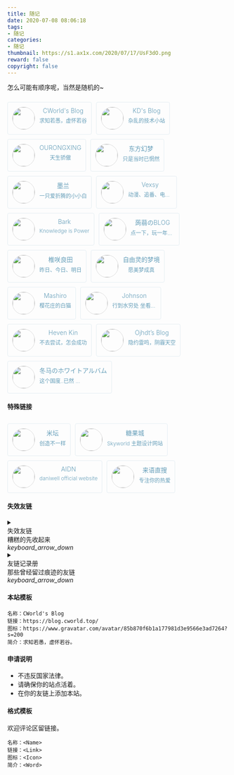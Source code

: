 ```yaml
---
title: 随记
date: 2020-07-08 08:06:18
tags:
- 随记
categories: 
- 随记
thumbnail: https://s1.ax1x.com/2020/07/17/UsF3dO.png
reward: false
copyright: false
---
```


怎么可能有顺序呢，当然是随机的~

<div class="friends">
    <a class="brick mdui-ripple mdui-ripple-white" href="https://blog.cworld.top/">
        <img class="blog-avatar" src="https://www.gravatar.com/avatar/85b870f6b1a177981d3e9566e3ad7264?s=200">
        <div class="container">
            <div class="name">CWorld's Blog</div>
            <div class="motto">求知若愚，虚怀若谷</div>
        </div>
    </a>
    <a class="brick mdui-ripple mdui-ripple-white" href="https://www.kindyear.cn">
        <img class="blog-avatar" src="https://www.kindyear.cn/wp-content/uploads/2020/02/%E5%A4%B4%E5%83%8F.png">
        <div class="container">
            <div class="name">KD's Blog</div>
            <div class="motto">杂乱的技术小站</div>
        </div>
    </a>
    <a class="brick mdui-ripple mdui-ripple-white" href="https://orxing.top">
        <img class="blog-avatar" src="https://orxing.top/img/avatar.png">
        <div class="container">
            <div class="name">OURONGXING</div>
            <div class="motto">天生骄傲</div>
        </div>
    </a>
    <a class="brick mdui-ripple mdui-ripple-white" href="https://blog.badapple.pro/">
        <img class="blog-avatar" src="https://secure.gravatar.com/avatar/dbccf13f3f9601f2b33ae81ddf6444ae?s=640">
        <div class="container">
            <div class="name">东方幻梦</div>
            <div class="motto">只是当时已惘然</div>
        </div>
    </a>
    <a class="brick mdui-ripple mdui-ripple-white" href="https://mqaq.fun">
        <img class="blog-avatar" src="https://mqaq.fun/tx.png">
        <div class="container">
            <div class="name">墨兰</div>
            <div class="motto">一只爱折腾的小小白</div>
        </div>
    </a>
    <a class="brick mdui-ripple mdui-ripple-white" href="https://vensing.com">
        <img class="blog-avatar" src="https://vensing.com/images/avatar.jpg">
        <div class="container">
            <div class="name">Vexsy</div>
            <div class="motto long">动漫、追番、电脑迷、上网成瘾；摸鱼型博主</div>
        </div>
    </a>
    <a class="brick mdui-ripple mdui-ripple-white" href="https://guguga.cn/">
        <img class="blog-avatar" src="https://s2.ax1x.com/2019/07/22/ePRmnO.png">
        <div class="container">
            <div class="name">Bark</div>
            <div class="motto">Knowledge is Power</div>
        </div>
    </a>
    <a class="brick mdui-ripple mdui-ripple-white" href="https://www.jvruo.com/">
        <img class="blog-avatar" src="https://www.jvruo.com/%E5%A4%B4%E5%83%8F.jpg">
        <div class="container">
            <div class="name">蒟蒻のBLOG</div>
            <div class="motto long">点一下，玩一年。蒟蒻不花一分钱</div>
        </div>
    </a>
    <a class="brick mdui-ripple mdui-ripple-white" href="https://sanshiliuxiao.top">
        <img class="blog-avatar" src="https://i.loli.net/2019/01/28/5c4eca46c1d0b.png">
        <div class="container">
            <div class="name">椎咲良田</div>
            <div class="motto">昨日、今日、明日</div>
        </div>
    </a>
    <a class="brick mdui-ripple mdui-ripple-white" href="https://lemonadorable.gitee.io/">
        <img class="blog-avatar" src="https://lemonadorable.gitee.io/img/avatar.png">
        <div class="container">
            <div class="name">自由灵的梦境</div>
            <div class="motto">愿美梦成真</div>
        </div>
    </a>
    <a class="brick mdui-ripple mdui-ripple-white" href="https://2heng.xin">
        <img class="blog-avatar" src="https://view.2heng.xin/images/2018/03/27/avatar.jpg">
        <div class="container">
            <div class="name">Mashiro</div>
            <div class="motto">樱花庄的白猫</div>
        </div>
    </a>
    <a class="brick mdui-ripple mdui-ripple-white" href="https://johnsonlee.site/">
        <img class="blog-avatar" src="https://johnsonlee.site/images/avatar.png">
        <div class="container">
            <div class="name">Johnson</div>
            <div class="motto long">行到水穷处 坐看云起时</div>
        </div>
    </a>
    <a class="brick mdui-ripple mdui-ripple-white" href="https://www.bugteam.cn">
        <img class="blog-avatar" src="https://www.bugteam.cn/header.jpg">
        <div class="container">
            <div class="name">Heven Kin</div>
            <div class="motto">不去尝试，怎会成功</div>
        </div>
    </a>
    <a class="brick mdui-ripple mdui-ripple-white" href="https://blog.ojhdt.com/">
        <img class="blog-avatar" src="https://blog.ojhdt.com/icon.png">
        <div class="container">
            <div class="name">Ojhdt’s Blog</div>
            <div class="motto">隐约雷鸣，阴霾天空</div>
        </div>
    </a>
    <a class="brick mdui-ripple mdui-ripple-white" href="https://shimizublog.cn" target="_blank" rel="noopener">
        <img class="blog-avatar" src="https://cdn.jsdelivr.net/gh/826990071/shimizu@v1.2.1/pixiv=id=60653379.jpg">
        <div class="container">
            <div class="name">冬马のホワイトアルバム</div>
            <div class="motto long">这个国度..已然 没有我的容身之处了</div>
        </div>
    </a>
</div>

#### 特殊链接

<div class="friends">
    <a class="brick mdui-ripple mdui-ripple-white" href="https://www.bandbbs.cn/">
        <img class="blog-avatar" src="https://www.bandbbs.cn/styles/io/io/images/logo.png">
        <div class="container">
            <div class="name">米坛</div>
            <div class="motto">创造不一样</div>
        </div>
    </a>
    <a class="brick mdui-ripple mdui-ripple-white" href="http://tgcday.cn/">
        <img class="blog-avatar" src="https://tgcday.cn/wp-content/uploads/2019/08/7a19ffeac234387-300x300.jpg">
        <div class="container">
            <div class="name">糖果城</div>
            <div class="motto">Skyworld 主题设计网站</div>
        </div>
    </a>
    <a class="brick mdui-ripple mdui-ripple-white" href="https://aidn.jp/">
        <img class="blog-avatar" src="https://aidn.jp/apple-touch-icon.png">
        <div class="container">
            <div class="name">AIDN</div>
            <div class="motto">daniwell official website</div>
        </div>
    </a>
    <a class="brick mdui-ripple mdui-ripple-white" href="http://www.zhisou.cc">
        <img class="blog-avatar" src="https://secure.gravatar.com/avatar/1ee71d9da3b0fc793f4ad544533ebde4?s=200">
        <div class="container">
            <div class="name">来语直搜</div>
            <div class="motto">专注你的热爱</div>
        </div>
    </a>
</div>

#### 失效友链

<details class="mdui-panel-item">
<summary class="mdui-panel-item-header" style="outline:none">
<div class="mdui-panel-item-title">失效友链</div>
<div class="mdui-panel-item-summary">糟糕的先收起来</div>
<i class="mdui-panel-item-arrow mdui-icon material-icons">keyboard_arrow_down</i>
</summary>
<div class="mdui-panel-item-body">
<div class="friends" style="opacity:0.5;">
    <a class="brick mdui-ripple mdui-ripple-white" href="https://blog.martis.me" target="_blank" rel="noopener">
        <img class="blog-avatar" src="https://blog.martis.me/images/me.jpg">
        <div class="container">
            <div class="name">Marti’s Blog</div>
            <div class="motto">摸鱼天下第一</div>
        </div>
    </a>
    <a class="brick mdui-ripple mdui-ripple-white" href="http://blog.ycly.ml/" target="_blank" rel="noopener">
        <img class="blog-avatar" src="http://blog.ycly.ml/ycly/ycly.png">
        <div class="container">
            <div class="name">洋葱落叶的博客</div>
            <div class="motto long">一个 Android 发烧友的博客</div>
        </div>
    </a>
    <a class="brick mdui-ripple mdui-ripple-white" href="https://xiaohuyao.cn/">
        <img class="blog-avatar" src="https://t.xiaohuyao.cn/blog/typecho/%E5%A4%B4%E5%83%8F.jpg-tu">
        <div class="container">
            <div class="name">小狐妖博客</div>
            <div class="motto">I'm fine.</div>
        </div>
    </a>
    <a class="brick mdui-ripple mdui-ripple-white" href="https://www.raaynk.com">
        <img class="blog-avatar" src="https://www.raaynk.com/wp-content/uploads/2019/07/avatar_2.jpg">
        <div class="container">
            <div class="name">Raaynk’s Blog</div>
            <div class="motto">Raaynk的个人博客</div>
        </div>
    </a>
</div>
</div>
</details>

<details class="mdui-panel-item">
<summary class="mdui-panel-item-header" style="outline:none">
<div class="mdui-panel-item-title">友链记录册</div>
<div class="mdui-panel-item-summary">那些曾经留过痕迹的友链</div>
<i class="mdui-panel-item-arrow mdui-icon material-icons">keyboard_arrow_down</i>
</summary>
<div class="mdui-panel-item-body">
    <li>2020 07 07 —— Raaynk’s Blog 消失</li>
    <li>2020 07 07 —— 冬马的白色相簿 回归</li>
    <li>2020 02 22 —— 半叶子 离开</li>
    <li>2020 02 22 —— 冬马的白色相簿 消失</li>
    <li>2020 02 02 —— Heven Kin 回归</li>
</div>
</details>

<style>
.friends{display:flex;flex-wrap:wrap;}.friends .brick{-webkit-transition:all .3s ease;transition:all .3s ease;}.friends .brick{display:flex;margin:10px 10px 0 0;text-decoration:none;font-weight:300;padding:10px;background-color:#fff0;border:solid 1px #659eb929;color:#659eb9;text-align:center;border-radius:4px;overflow:hidden}.friends .brick:hover{background-color:#659eb9;color:#fff;border:solid 1px #659eb9;box-shadow:0 6px 16px 0 rgba(80, 178, 243, 0.35);}.blog-avatar:hover{animation:whirl 0.5s;}
@keyframes whirl{0%{transform:rotate(0deg);}100%{transform:rotate(360deg);}}.friends .brick:active{-webkit-transform:scale(0.95);-moz-transform:scale(0.95);-ms-transform:scale(0.95);-o-transform:scale(0.95);transform:scale(0.95);}.friends .brick .blog-avatar{background-color:#fff0;color:#fff;border:solid 1px #dbdbdb;border-radius:50%;width:50px;height:50px;}.friends .brick .container{margin-left:10px;}.friends .brick .container .name{font-size:14px;}.friends .brick .container .motto{font-size:12px;margin-top:5px;-webkit-box-orient:vertical;-webkit-line-clamp:1;}
@media(max-width:450px){.friends .brick{width:100%;}.friends .brick .container{margin-left:0;width:100%;}.motto{width: 100% !important;}}.motto.long{width:100px;overflow:hidden;text-overflow:ellipsis;white-space:nowrap;}.mdui-panel-item[open] .mdui-panel-item-arrow{transform:rotate(180deg);}.mdui-panel-item-body {height:auto!important;}
</style>

#### 本站模板

```CWorld
名称：CWorld's Blog
链接：https://blog.cworld.top/
图标：https://www.gravatar.com/avatar/85b870f6b1a177981d3e9566e3ad7264?s=200
简介：求知若愚，虚怀若谷。
```

#### 申请说明

- 不违反国家法律。
- 请确保你的站点活着。
- 在你的友链上添加本站。

#### 格式模板

欢迎评论区留链接。

```Example
名称：<Name>
链接：<Link>
图标：<Icon>
简介：<Word>
```

